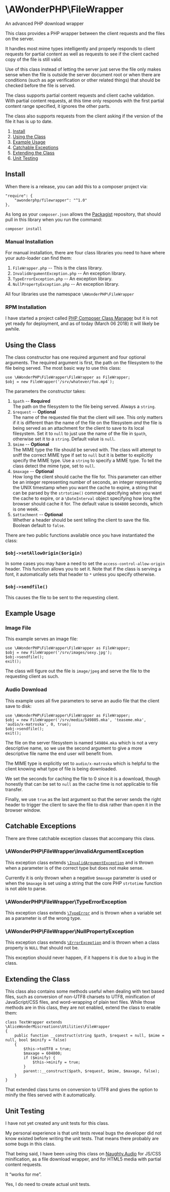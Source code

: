 \AWonderPHP\FileWrapper
=======================

An advanced PHP download wrapper

This class provides a PHP wrapper between the client requests and the files on
the server.

It handles most mime types intelligently and properly responds to client
requests for partial content as well as requests to see if the client cached
copy of the file is still valid.

Use of this class instead of letting the server just serve the file only makes
sense when the file is outside the server document root or when there are
conditions (such as age verification or other related things) that should be
checked before the file is served.

The class supports partial content requests and client cache validation. With
partial content requests, at this time only responds with the first partial
content range specified, it ignores the other parts.

The class also supports requests from the client asking if the version of the
file it has is up to date.

1. [Install](#install)
2. [Using the Class](#using-the-class)
3. [Example Usage](#example-usage)
4. [Catchable Exceptions](#catchable-exceptions)
5. [Extending the Class](#extending-the-class)
6. [Unit Testing](#unit-testing)


Install
-------

When there is a release, you can add this to a composer project via:

    "require": {
        "awonderphp/filewrapper": "^1.0"
    },
    
As long as your `composer.json` allows the [Packagist](https://packagist.org/)
repository, that should pull in this library when you run the command:

    composer install

### Manual Installation

For manual installation, there are four class libraries you need to have where
your auto-loader can find them:

1. `FileWrapper.php` -- This is the class library.
2. `InvalidArgumentException.php` -- An exception library.
3. `TypeErrorException.php` -- An exception library.
4. `NullPropertyException.php` -- An exception library.

All four libraries use the namespace `\AWonderPHP\FileWrapper`

### RPM Installation

I have started a project called
[PHP Composer Class Manager](https://github.com/AliceWonderMiscreations/php-ccm)
but it is not yet ready for deployment, and as of today (March 06 2018) it will
likely be awhile.


Using the Class
---------------

The class constructor has one required argument and four optional arguments.
The required argument is first, the path on the filesystem to the file being
served. The most basic way to use this class:

    use \AWonderPHP\FileWrapper\FileWrapper as FileWrapper;
    $obj = new FileWrapper('/srv/whatever/foo.mp4`);

The parameters the constructor takes:

1. `$path` -- __Required__  
  The path on the filesystem to the file being served. Always a `string`.
2. `$request` -- __Optional__  
  The name of the requested file that the client will see. This only matters if
  it is different than the name of the file on the filesystem *and* the file is
  being served as an attachment for the client to save to its local filesystem.
  Set it to `null` to just use the name of the file in `$path`, otherwise set
  it to a `string`. Default value is `null`.
3. `$mime` -- __Optional__  
  The MIME type the file should be served with. The class will attempt to sniff
  the correct MIME type if set to `null` but it is better to explicitly specify
  the MIME type. Use a `string` to specify a MIME type. To tell the class
  detect the mime type, set to `null`.
4. `$maxage` -- __Optional__  
  How long the client should cache the file for. This parameter can either be
  an integer representing number of seconds, an integer representing the UNIX
  timestamp when you want the cache to expire, a string that can be parsed by
  the `strtotime()` command specifying when you want the cache to expire, or a
  `\DateInterval` object specifying how long the browser should cache it for.
  The default value is `604800` seconds, which is one week.
5. `$attachment` -- __Optional__  
  Whether a header should be sent telling the client to save the file. Boolean
  default to `false`.

There are two public functions available once you have instantiated the class:

### `$obj->setAllowOrigin($origin)`

In some cases you may have a need to set the `access-control-allow-origin`
header. This function allows you to set it. Note that if the class is serving
a font, it automatically sets that header to `*` unless you specify otherwise.

### `$obj->sendfile()`

This causes the file to be sent to the requesting client.


Example Usage
-------------

### Image File

This example serves an image file:

    use \AWonderPHP\FileWrapper\FileWrapper as FileWrapper;
    $obj = new FileWrapper('/srv/images/sexy.jpg');
    $obj->sendfile();
    exit();

The class will figure out the file is `image/jpeg` and serve the file to the
requesting client as such.

### Audio Download

This example uses all five parameters to serve an audio file that the client
save to disk:

    use \AWonderPHP\FileWrapper\FileWrapper as FileWrapper;
    $obj = new FileWrapper('/srv/media/549805.mka', 'teaseme.mka', 'audio/x-matroska', 0, true);
    $obj->sendfile();
    exit();

The file on the server filesystem is named `549804.mka` which is not a very
descriptive name, so we use the second argument to give a more descriptive
file name the end user will benefit from.

The MIME type is explicitly set to `audio/x-matroska` which is helpful to the
client knowing what type of file is being downloaded.

We set the seconds for caching the file to 0 since it is a download, though
honestly that can be set to `null` as the cache time is not applicable to file
transfer.

Finally, we use `true` as the last argument so that the server sends the right
header to trigger the client to save the file to disk rather than open it in
the browser window.


Catchable Exceptions
--------------------

There are three catchable exception classes that accompany this class.

### \AWonderPHP\FileWrapper\InvalidArgumentException

This exception class extends
[`\InvalidArgumentException`](https://php.net/manual/en/class.invalidargumentexception.php)
and is thrown when a parameter is of the correct type but does not make sense.

Currently it is only thrown when a negative `$maxage` parameter is used or
when the `$maxage` is set using a string that the core PHP `strtotime` function
is not able to parse.

### \AWonderPHP\FileWrapper\TypeErrorException

This exception class extends
[`\TypeError`](https://php.net/manual/en/class.typeerror.php) and is thrown
when a variable set as a parameter is of the wrong type.

### \AWonderPHP\FileWrapper\NullPropertyException

This exception class extends
[`\ErrorException`](https://php.net/manual/en/class.errorexception.php) and is
thrown when a class property is `NULL` that should not be.

This exception should never happen, if it happens it is due to a bug in the
class.


Extending the Class
-------------------

This class also contains some methods useful when dealing with text based
files, such as conversion of non-UTF8 charsets to UTF8, minification of
JavaScript/CSS files, and word-wrapping of plain text files. While those
methods are in this class, they are not enabled, extend the class to enable
them:

    class TextWrapper extends \AliceWonderMiscreations\Utilities\FileWrapper
    {
        public function __construct(string $path, $request = null, $mime = null, bool $minify = false)
        {
            $this->toUTF8 = true;
            $maxage = 604800;
            if ($minify) {
                $this->minify = true;
            }
            parent::__construct($path, $request, $mime, $maxage, false);
        }
    }

That extended class turns on conversion to UTF8 and gives the option to minify
the files served with it automatically.


Unit Testing
------------

I have not yet created any unit tests for this class.

My personal experience is that unit tests reveal bugs the developer did not
know existed before writing the unit tests. That means there probably are some
bugs in this class.

That being said, I have been using this class on
[Naughty.Audio](https://naughty.audio/) for JS/CSS minification, as a file
download wrapper, and for HTML5 media with partial content requests.

It “works for me”.

Yes, I do need to create actual unit tests.
